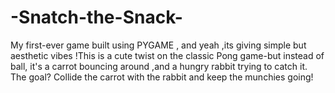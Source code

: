 # -Snatch-the-Snack-
My first-ever game built using PYGAME , and yeah ,its giving simple but aesthetic vibes !This is a cute twist on the classic Pong game-but instead of ball, it's a carrot bouncing around ,and a hungry rabbit trying to catch it. The goal? Collide the carrot with the rabbit and keep the munchies going!
